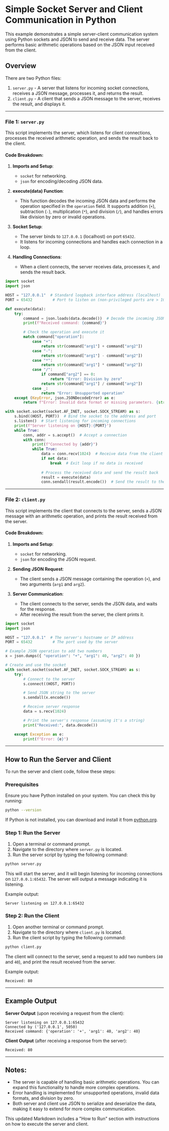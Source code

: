 
# Simple Socket Server and Client Communication in Python

This example demonstrates a simple server-client communication system using Python sockets and JSON to send and receive data. The server performs basic arithmetic operations based on the JSON input received from the client.

## Overview

There are two Python files:
1. `server.py` - A server that listens for incoming socket connections, receives a JSON message, processes it, and returns the result.
2. `client.py` - A client that sends a JSON message to the server, receives the result, and displays it.

---

### File 1: `server.py`

This script implements the server, which listens for client connections, processes the received arithmetic operation, and sends the result back to the client.

#### Code Breakdown:
1. **Imports and Setup**:
   - `socket` for networking.
   - `json` for encoding/decoding JSON data.

2. **execute(data) Function**:
   - This function decodes the incoming JSON data and performs the operation specified in the `operation` field. It supports addition (`+`), subtraction (`-`), multiplication (`*`), and division (`/`), and handles errors like division by zero or invalid operations.

3. **Socket Setup**:
   - The server binds to `127.0.0.1` (localhost) on port `65432`.
   - It listens for incoming connections and handles each connection in a loop.
   
4. **Handling Connections**:
   - When a client connects, the server receives data, processes it, and sends the result back.

```python
import socket
import json

HOST = "127.0.0.1"  # Standard loopback interface address (localhost)
PORT = 65432         # Port to listen on (non-privileged ports are > 1023)

def execute(data):
    try:
        command = json.loads(data.decode())  # Decode the incoming JSON data
        print(f"Received command: {command}")

        # Check the operation and execute it
        match command["operation"]:
            case "+":
                return str(command["arg1"] + command["arg2"])
            case "-":
                return str(command["arg1"] - command["arg2"])
            case "*":
                return str(command["arg1"] * command["arg2"])
            case "/":
                if command["arg2"] == 0:
                    return "Error: Division by zero"
                return str(command["arg1"] / command["arg2"])
            case _:
                return "Error: Unsupported operation"
    except (KeyError, json.JSONDecodeError) as e:
        return f"Error: Invalid data format or missing parameters. {str(e)}"

with socket.socket(socket.AF_INET, socket.SOCK_STREAM) as s:
    s.bind((HOST, PORT))  # Bind the socket to the address and port
    s.listen()  # Start listening for incoming connections
    print(f"Server listening on {HOST}:{PORT}")
    while True:
        conn, addr = s.accept()  # Accept a connection
        with conn:
            print(f"Connected by {addr}")
            while True:
                data = conn.recv(1024)  # Receive data from the client
                if not data:
                    break  # Exit loop if no data is received
                
                # Process the received data and send the result back
                result = execute(data)
                conn.sendall(result.encode())  # Send the result to the client
```

---

### File 2: `client.py`

This script implements the client that connects to the server, sends a JSON message with an arithmetic operation, and prints the result received from the server.

#### Code Breakdown:
1. **Imports and Setup**:
   - `socket` for networking.
   - `json` for encoding the JSON request.
   
2. **Sending JSON Request**:
   - The client sends a JSON message containing the operation (`+`), and two arguments (`arg1` and `arg2`).
   
3. **Server Communication**:
   - The client connects to the server, sends the JSON data, and waits for the response.
   - After receiving the result from the server, the client prints it.

```python
import socket
import json

HOST = "127.0.0.1"  # The server's hostname or IP address
PORT = 65432         # The port used by the server

# Example JSON operation to add two numbers
x = json.dumps({ "operation": "+", "arg1": 40, "arg2": 40 })

# Create and use the socket
with socket.socket(socket.AF_INET, socket.SOCK_STREAM) as s:
    try:
        # Connect to the server
        s.connect((HOST, PORT))

        # Send JSON string to the server
        s.sendall(x.encode())

        # Receive server response
        data = s.recv(1024)

        # Print the server's response (assuming it's a string)
        print("Received:", data.decode())

    except Exception as e:
        print(f"Error: {e}")
```

---

## How to Run the Server and Client

To run the server and client code, follow these steps:

### Prerequisites
Ensure you have Python installed on your system. You can check this by running:

``` bash
python --version
```

If Python is not installed, you can download and install it from [python.org](https://www.python.org/downloads/).

### Step 1: Run the Server
1. Open a terminal or command prompt.
2. Navigate to the directory where `server.py` is located.
3. Run the server script by typing the following command:

```bash
python server.py
```

This will start the server, and it will begin listening for incoming connections on `127.0.0.1:65432`. The server will output a message indicating it is listening.

Example output:
```
Server listening on 127.0.0.1:65432
```

### Step 2: Run the Client
1. Open another terminal or command prompt.
2. Navigate to the directory where `client.py` is located.
3. Run the client script by typing the following command:

```bash
python client.py
```

The client will connect to the server, send a request to add two numbers (`40` and `40`), and print the result received from the server.

Example output:
```
Received: 80
```

---

## Example Output

**Server Output** (upon receiving a request from the client):
```
Server listening on 127.0.0.1:65432
Connected by ('127.0.0.1', 5050)
Received command: {'operation': '+', 'arg1': 40, 'arg2': 40}
```

**Client Output** (after receiving a response from the server):
```
Received: 80
```

---

## Notes:
- The server is capable of handling basic arithmetic operations. You can expand this functionality to handle more complex operations.
- Error handling is implemented for unsupported operations, invalid data formats, and division by zero.
- Both server and client use JSON to serialize and deserialize the data, making it easy to extend for more complex communication.


This updated Markdown includes a "How to Run" section with instructions on how to execute the server and client.